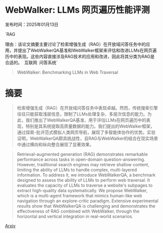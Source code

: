 # WebWalker: LLMs 网页遍历性能评测

发布时间：2025年01月13日

`RAG

理由：该论文摘要主要讨论了检索增强生成（RAG）在开放域问答任务中的应用，并提出了WebWalkerQA基准和WebWalker框架来评估和改进LLMs在网页遍历中的表现。这些内容直接涉及RAG技术的应用和改进，因此将其分类为RAG是合适的。` `互联网` `问答系统`

> WebWalker: Benchmarking LLMs in Web Traversal

# 摘要

> 检索增强生成（RAG）在开放域问答任务中表现卓越。然而，传统搜索引擎往往只能获取浅层信息，限制了LLMs处理复杂、多层次信息的能力。为此，我们推出了WebWalkerQA基准，用于评估LLMs在网页遍历中的表现，特别是其系统提取高质量数据的能力。我们提出的WebWalker框架，通过探索-批评范式模拟人类网页导航，展现了多智能体协作的优势。实验证明，WebWalkerQA颇具挑战性，且RAG与WebWalker的结合在现实场景中通过横向和纵向整合展现了显著效果。

> Retrieval-augmented generation (RAG) demonstrates remarkable performance across tasks in open-domain question-answering. However, traditional search engines may retrieve shallow content, limiting the ability of LLMs to handle complex, multi-layered information. To address it, we introduce WebWalkerQA, a benchmark designed to assess the ability of LLMs to perform web traversal. It evaluates the capacity of LLMs to traverse a website's subpages to extract high-quality data systematically. We propose WebWalker, which is a multi-agent framework that mimics human-like web navigation through an explore-critic paradigm. Extensive experimental results show that WebWalkerQA is challenging and demonstrates the effectiveness of RAG combined with WebWalker, through the horizontal and vertical integration in real-world scenarios.

[Arxiv](https://arxiv.org/abs/2501.07572)